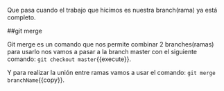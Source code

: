 Que pasa cuando el trabajo que hicimos es nuestra branch(rama) ya está completo.

##git merge

Git merge es un comando que nos permite combinar 2 branches(ramas) para usarlo nos vamos a pasar a la branch master con el siguiente comando: `git checkout master`{{execute}}.

Y para realizar la unión entre ramas vamos a usar el comando: `git merge branchName`{{copy}}.

